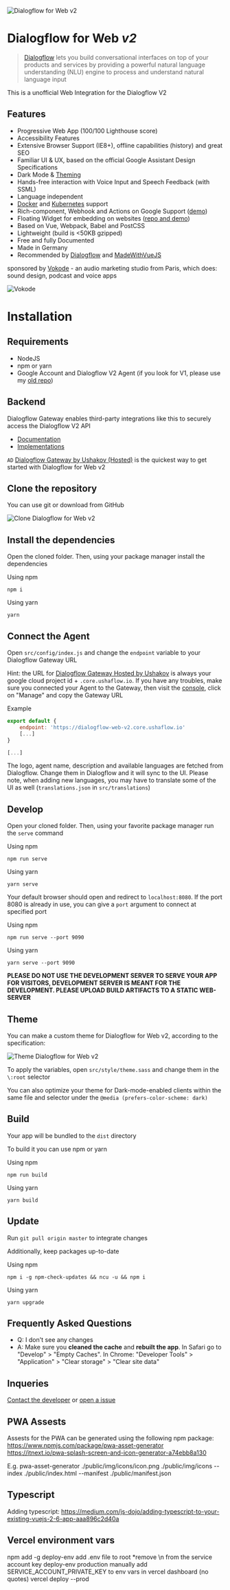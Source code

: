 ![Dialogflow for Web v2](https://i.imgur.com/J8aTIwt.png)

# Dialogflow for Web *v2*

> [Dialogflow](https://dialogflow.com) lets you build conversational interfaces on top of your products and services by providing a powerful natural language understanding (NLU) engine to process and understand natural language input

This is a unofficial Web Integration for the Dialogflow V2

## Features

- Progressive Web App (100/100 Lighthouse score)
- Accessibility Features
- Extensive Browser Support (IE8+), offline capabilities (history) and great SEO
- Familiar UI & UX, based on the official Google Assistant Design Specifications
- Dark Mode & [Theming](#theming)
- Hands-free interaction with Voice Input and Speech Feedback (with SSML)
- Language independent
- [Docker](./Dockerfile) and [Kubernetes](./k8s) support
- Rich-component, Webhook and Actions on Google Support ([demo](https://mishushakov.github.io/dialogflow-web-v2/))
- Floating Widget for embedding on websites ([repo and demo](https://github.com/mishushakov/df-btn))
- Based on Vue, Webpack, Babel and PostCSS
- Lightweight (build is <50KB gzipped)
- Free and fully Documented
- Made in Germany
- Recommended by [Dialogflow](https://twitter.com/Dialogflow/status/923976390201847809) and [MadeWithVueJS](https://twitter.com/MadeWithVueJS/status/1130147606666063875)

sponsored by [Vokode](https://www.vokode.com) - an audio marketing studio from Paris, which does: sound design, podcast and voice apps

![Vokode](https://www.vokode.com/wp-content/uploads/2019/01/vokode-horizontal-web.png)

# Installation

## Requirements

- NodeJS
- npm or yarn
- Google Account and Dialogflow V2 Agent (if you look for V1, please use my [old repo](https://github.com/mishushakov/dialogflow-web))

## Backend

Dialogflow Gateway enables third-party integrations like this to securely access the Dialogflow V2 API

- [Documentation](https://github.com/mishushakov/dialogflow-gateway-docs)
- [Implementations](https://github.com/mishushakov/dialogflow-gateway-docs#implementations)

`AD` [Dialogflow Gateway by Ushakov (Hosted)](https://dialogflow.cloud.ushakov.co) is the quickest way to get started with Dialogflow for Web v2

## Clone the repository

You can use git or download from GitHub

![Clone Dialogflow for Web v2](https://imgur.com/bpHE9K6.png)

## Install the dependencies

Open the cloned folder. Then, using your package manager install the dependencies

Using npm

`npm i`

Using yarn

`yarn`

## Connect the Agent

Open `src/config/index.js` and change the `endpoint` variable to your Dialogflow Gateway URL

Hint: the URL for [Dialogflow Gateway Hosted by Ushakov](https://dialogflow.cloud.ushakov.co) is always your google cloud project id + `.core.ushaflow.io`. If you have any troubles, make sure you connected your Agent to the Gateway, then visit the [console](https://dialogflow.cloud.ushakov.co/console/), click on "Manage" and copy the Gateway URL

Example

```js
export default {
    endpoint: 'https://dialogflow-web-v2.core.ushaflow.io'
    [...]
}

[...]
```

The logo, agent name, description and available languages are fetched from Dialogflow. Change them in Dialogflow and it will sync to the UI. Please note, when adding new languages, you may have to translate some of the UI as well (`translations.json` in `src/translations`)

## Develop

Open your cloned folder. Then, using your favorite package manager run the `serve` command

Using npm

`npm run serve`

Using yarn

`yarn serve`

Your default browser should open and redirect to `localhost:8080`. If the port 8080 is already in use, you can give a `port` argument to connect at specified port

Using npm

`npm run serve --port 9090`

Using yarn

`yarn serve --port 9090`

**PLEASE DO NOT USE THE DEVELOPMENT SERVER TO SERVE YOUR APP FOR VISITORS, DEVELOPMENT SERVER IS MEANT FOR THE DEVELOPMENT. PLEASE UPLOAD BUILD ARTIFACTS TO A STATIC WEB-SERVER**

## Theme

You can make a custom theme for Dialogflow for Web v2, according to the specification:

![Theme Dialogflow for Web v2](https://i.imgur.com/nQ7tK3d.png)

To apply the variables, open `src/style/theme.sass` and change them in the `\:root` selector

You can also optimize your theme for Dark-mode-enabled clients within the same file and selector under the `@media (prefers-color-scheme: dark)`

## Build

Your app will be bundled to the `dist` directory

To build it you can use npm or yarn

Using npm

`npm run build`

Using yarn

`yarn build`

## Update

Run `git pull origin master` to integrate changes

Additionally, keep packages up-to-date

Using npm

`npm i -g npm-check-updates && ncu -u && npm i`

Using yarn

`yarn upgrade`

## Frequently Asked Questions

- Q: I don't see any changes
- A: Make sure you **cleaned the cache** and **rebuilt the app**. In Safari go to "Develop" > "Empty Caches". In Chrome: "Developer Tools" > "Application" > "Clear storage" > "Clear site data"

## Inqueries

[Contact the developer](https://mish.co/contact) or [open a issue](https://github.com/mishushakov/dialogflow-web-v2/issues/new)

## PWA Assests
Assests for the PWA can be generated using the following npm package:
https://www.npmjs.com/package/pwa-asset-generator
https://itnext.io/pwa-splash-screen-and-icon-generator-a74ebb8a130

E.g. pwa-asset-generator ./public/img/icons/icon.png ./public/img/icons --index ./public/index.html 
--manifest ./public/manifest.json

## Typescript
Adding typescript: https://medium.com/js-dojo/adding-typescript-to-your-existing-vuejs-2-6-app-aaa896c2d40a

## Vercel environment vars
npm add -g deploy-env
add .env file to root *remove \n from the service account key
deploy-env production
manually add SERVICE_ACCOUNT_PRIVATE_KEY to env vars in vercel dashboard (no quotes)
vercel deploy --prod
